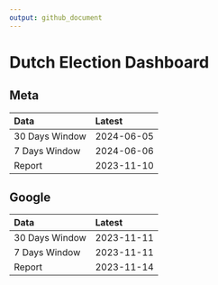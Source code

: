 ```yaml
---
output: github_document
---
```


# Dutch Election Dashboard



## Meta


|Data           |Latest     |
|:--------------|:----------|
|30 Days Window |2024-06-05 |
|7 Days Window  |2024-06-06 |
|Report         |2023-11-10 |

## Google


|Data           |Latest     |
|:--------------|:----------|
|30 Days Window |2023-11-11 |
|7 Days Window  |2023-11-11 |
|Report         |2023-11-14 |
